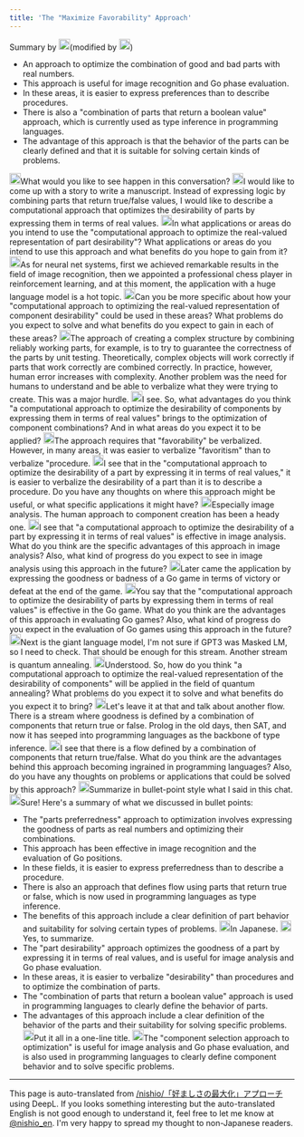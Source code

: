 ```yaml
---
title: 'The "Maximize Favorability" Approach'
---
```


Summary by <img src='https://scrapbox.io/api/pages/nishio-en/gpt/icon' alt='gpt.icon' height="19.5"/>(modified by <img src='https://scrapbox.io/api/pages/nishio-en/nishio/icon' alt='nishio.icon' height="19.5"/>)
- An approach to optimize the combination of good and bad parts with real numbers.
- This approach is useful for image recognition and Go phase evaluation.
- In these areas, it is easier to express preferences than to describe procedures.
- There is also a "combination of parts that return a boolean value" approach, which is currently used as type inference in programming languages.
- The advantage of this approach is that the behavior of the parts can be clearly defined and that it is suitable for solving certain kinds of problems.


<img src='https://scrapbox.io/api/pages/nishio-en/gpt/icon' alt='gpt.icon' height="19.5"/>What would you like to see happen in this conversation?
<img src='https://scrapbox.io/api/pages/nishio-en/nishio/icon' alt='nishio.icon' height="19.5"/>I would like to come up with a story to write a manuscript. Instead of expressing logic by combining parts that return true/false values, I would like to describe a computational approach that optimizes the desirability of parts by expressing them in terms of real values.
<img src='https://scrapbox.io/api/pages/nishio-en/gpt/icon' alt='gpt.icon' height="19.5"/>In what applications or areas do you intend to use the "computational approach to optimize the real-valued representation of part desirability"? What applications or areas do you intend to use this approach and what benefits do you hope to gain from it?
<img src='https://scrapbox.io/api/pages/nishio-en/nishio/icon' alt='nishio.icon' height="19.5"/>As for neural net systems, first we achieved remarkable results in the field of image recognition, then we appointed a professional chess player in reinforcement learning, and at this moment, the application with a huge language model is a hot topic.
<img src='https://scrapbox.io/api/pages/nishio-en/gpt/icon' alt='gpt.icon' height="19.5"/>Can you be more specific about how your "computational approach to optimizing the real-valued representation of component desirability" could be used in these areas? What problems do you expect to solve and what benefits do you expect to gain in each of these areas?
<img src='https://scrapbox.io/api/pages/nishio-en/nishio/icon' alt='nishio.icon' height="19.5"/>The approach of creating a complex structure by combining reliably working parts, for example, is to try to guarantee the correctness of the parts by unit testing. Theoretically, complex objects will work correctly if parts that work correctly are combined correctly. In practice, however, human error increases with complexity. Another problem was the need for humans to understand and be able to verbalize what they were trying to create. This was a major hurdle.
<img src='https://scrapbox.io/api/pages/nishio-en/gpt/icon' alt='gpt.icon' height="19.5"/>I see. So, what advantages do you think "a computational approach to optimize the desirability of components by expressing them in terms of real values" brings to the optimization of component combinations? And in what areas do you expect it to be applied?
<img src='https://scrapbox.io/api/pages/nishio-en/nishio/icon' alt='nishio.icon' height="19.5"/>The approach requires that "favorability" be verbalized. However, in many areas, it was easier to verbalize "favoritism" than to verbalize "procedure.
<img src='https://scrapbox.io/api/pages/nishio-en/gpt/icon' alt='gpt.icon' height="19.5"/>I see that in the "computational approach to optimize the desirability of a part by expressing it in terms of real values," it is easier to verbalize the desirability of a part than it is to describe a procedure. Do you have any thoughts on where this approach might be useful, or what specific applications it might have?
<img src='https://scrapbox.io/api/pages/nishio-en/nishio/icon' alt='nishio.icon' height="19.5"/>Especially image analysis. The human approach to component creation has been a heady one.
<img src='https://scrapbox.io/api/pages/nishio-en/gpt/icon' alt='gpt.icon' height="19.5"/>I see that "a computational approach to optimize the desirability of a part by expressing it in terms of real values" is effective in image analysis. What do you think are the specific advantages of this approach in image analysis? Also, what kind of progress do you expect to see in image analysis using this approach in the future?
<img src='https://scrapbox.io/api/pages/nishio-en/nishio/icon' alt='nishio.icon' height="19.5"/>Later came the application by expressing the goodness or badness of a Go game in terms of victory or defeat at the end of the game.
<img src='https://scrapbox.io/api/pages/nishio-en/gpt/icon' alt='gpt.icon' height="19.5"/>You say that the "computational approach to optimize the desirability of parts by expressing them in terms of real values" is effective in the Go game. What do you think are the advantages of this approach in evaluating Go games? Also, what kind of progress do you expect in the evaluation of Go games using this approach in the future?
<img src='https://scrapbox.io/api/pages/nishio-en/nishio/icon' alt='nishio.icon' height="19.5"/>Next is the giant language model, I'm not sure if GPT3 was Masked LM, so I need to check. That should be enough for this stream. Another stream is quantum annealing.
<img src='https://scrapbox.io/api/pages/nishio-en/gpt/icon' alt='gpt.icon' height="19.5"/>Understood. So, how do you think "a computational approach to optimize the real-valued representation of the desirability of components" will be applied in the field of quantum annealing? What problems do you expect it to solve and what benefits do you expect it to bring?
<img src='https://scrapbox.io/api/pages/nishio-en/nishio/icon' alt='nishio.icon' height="19.5"/>Let's leave it at that and talk about another flow. There is a stream where goodness is defined by a combination of components that return true or false. Prolog in the old days, then SAT, and now it has seeped into programming languages as the backbone of type inference.
<img src='https://scrapbox.io/api/pages/nishio-en/gpt/icon' alt='gpt.icon' height="19.5"/>I see that there is a flow defined by a combination of components that return true/false. What do you think are the advantages behind this approach becoming ingrained in programming languages? Also, do you have any thoughts on problems or applications that could be solved by this approach?
<img src='https://scrapbox.io/api/pages/nishio-en/nishio/icon' alt='nishio.icon' height="19.5"/>Summarize in bullet-point style what I said in this chat.
<img src='https://scrapbox.io/api/pages/nishio-en/gpt/icon' alt='gpt.icon' height="19.5"/>Sure! Here's a summary of what we discussed in bullet points:
- The "parts preferredness" approach to optimization involves expressing the goodness of parts as real numbers and optimizing their combinations.
- This approach has been effective in image recognition and the evaluation of Go positions.
- In these fields, it is easier to express preferredness than to describe a procedure.
- There is also an approach that defines flow using parts that return true or false, which is now used in programming languages as type inference.
- The benefits of this approach include a clear definition of part behavior and suitability for solving certain types of problems.
<img src='https://scrapbox.io/api/pages/nishio-en/nishio/icon' alt='nishio.icon' height="19.5"/>In Japanese.
<img src='https://scrapbox.io/api/pages/nishio-en/gpt/icon' alt='gpt.icon' height="19.5"/>Yes, to summarize.
- The "part desirability" approach optimizes the goodness of a part by expressing it in terms of real values, and is useful for image analysis and Go phase evaluation.
- In these areas, it is easier to verbalize "desirability" than procedures and to optimize the combination of parts.
- The "combination of parts that return a boolean value" approach is used in programming languages to clearly define the behavior of parts.
- The advantages of this approach include a clear definition of the behavior of the parts and their suitability for solving specific problems.
<img src='https://scrapbox.io/api/pages/nishio-en/nishio/icon' alt='nishio.icon' height="19.5"/>Put it all in a one-line title.
<img src='https://scrapbox.io/api/pages/nishio-en/gpt/icon' alt='gpt.icon' height="19.5"/>The "component selection approach to optimization" is useful for image analysis and Go phase evaluation, and is also used in programming languages to clearly define component behavior and to solve specific problems.

---
This page is auto-translated from [/nishio/「好ましさの最大化」アプローチ](https://scrapbox.io/nishio/「好ましさの最大化」アプローチ) using DeepL. If you looks something interesting but the auto-translated English is not good enough to understand it, feel free to let me know at [@nishio_en](https://twitter.com/nishio_en). I'm very happy to spread my thought to non-Japanese readers.